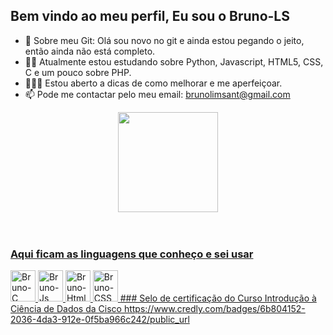 ## Bem vindo ao meu perfil, Eu sou o Bruno-LS

- 🌟 Sobre meu Git: Olá sou novo no git e ainda estou pegando o jeito, então ainda não está completo.
- 👨‍💻 Atualmente estou estudando sobre Python, Javascript, HTML5, CSS, C e um pouco sobre PHP.
- 👨🏻‍🎓 Estou aberto a dicas de como melhorar e me aperfeiçoar.
- 📫 Pode me contactar pelo meu email: brunolimsant@gmail.com


<div align="center">
  <a href="https://github.com/Bruno-LS?tab=repositories">
  <img height="160em" src="https://github-readme-stats.vercel.app/api/top-langs/?username=Bruno-LS&layout=compact&langs_count=8&theme=dracula">
</div><br><br>
  
  ### Aqui ficam as linguagens que conheço e sei usar
<div style="display: inline;">
  <img alt="Bruno-C" height="50" width="40" src="https://cdn.jsdelivr.net/gh/devicons/devicon/icons/c/c-original.svg">
  <img  alt="Bruno-Js" height="50" width="40" src="https://cdn.jsdelivr.net/gh/devicons/devicon/icons/javascript/javascript-original.svg">
  <img  alt="Bruno-Html" height="50" width="40" src="https://cdn.jsdelivr.net/gh/devicons/devicon/icons/html5/html5-original.svg">
  <img alt="Bruno-CSS" height="50" width="40" src="https://cdn.jsdelivr.net/gh/devicons/devicon/icons/css3/css3-original.svg">
</div> 
### Selo de certificação do Curso Introdução à Ciência de Dados da Cisco
https://www.credly.com/badges/6b804152-2036-4da3-912e-0f5ba966c242/public_url
  
 

